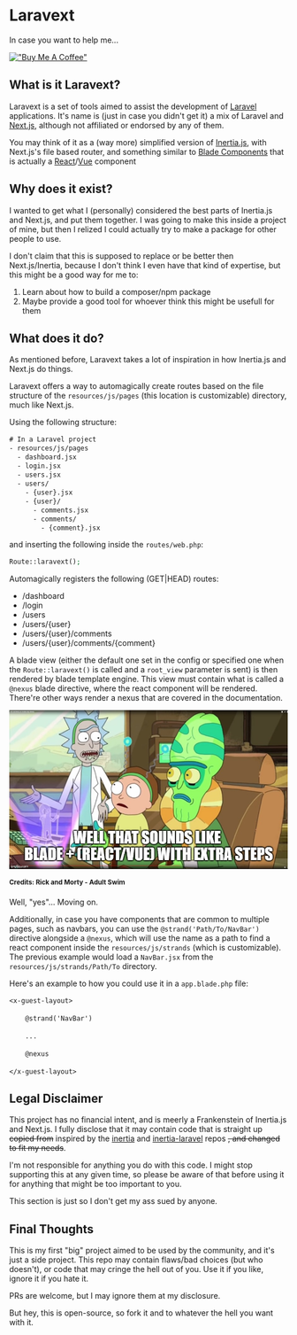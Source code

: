 # Laravext

In case you want to help me...

[!["Buy Me A Coffee"](https://www.buymeacoffee.com/assets/img/custom_images/orange_img.png)](https://www.buymeacoffee.com/arthurydalgo)

## What is it Laravext?

Laravext is a set of tools aimed to assist the development of [Laravel](https://laravel.com/) applications. It's name is (just in case you didn't get it) a mix of Laravel and [Next.js](https://nextjs.org/), although not affiliated or endorsed by any of them.

You may think of it as a (way more) simplified version of [Inertia.js](https://inertiajs.com/), with Next.js's file based router, and something similar to [Blade Components](https://laravel.com/docs/11.x/blade#components) that is actually a [React](https://react.dev/)/[Vue](https://vuejs.org/) component

## Why does it exist?

I wanted to get what I (personally) considered the best parts of Inertia.js and Next.js, and put them together. I was going to make this inside a project of mine, but then I relized I could actually try to make a package for other people to use.

I don't claim that this is supposed to replace or be better then Next.js/Inertia, because I don't think I even have that kind of expertise, but this might be a good way for me to:

1. Learn about how to build a composer/npm package
2. Maybe provide a good tool for whoever think this might be usefull for them

## What does it do?

As mentioned before, Laravext takes a lot of inspiration in how Inertia.js and Next.js do things. 

Laravext offers a way to automagically create routes based on the file structure of the `resources/js/pages` (this location is customizable) directory, much like Next.js.

Using the following structure:
```
# In a Laravel project
- resources/js/pages
  - dashboard.jsx
  - login.jsx
  - users.jsx
  - users/
    - {user}.jsx
    - {user}/
      - comments.jsx
      - comments/
        - {comment}.jsx
```

and inserting the following inside the `routes/web.php`:

```php
Route::laravext();
```

Automagically registers the following (GET|HEAD) routes:
- /dashboard
- /login
- /users
- /users/{user}
- /users/{user}/comments
- /users/{user}/comments/{comment}

A blade view (either the default one set in the config or specified one when the `Route::laravext()` is called and a `root_view` parameter is sent) is then rendered by blade template engine. This view must contain what is called a `@nexus` blade directive, where the react component will be rendered. There're other ways render a nexus that are covered in the documentation.

![image](https://github.com/ArthurYdalgo/laravext/blob/main/docs/images/rick-morty-blade-jquery-meme.jpg?raw=true)

<sup>__Credits: Rick and Morty - Adult Swim__<sub>

Well, "yes"... Moving on.

Additionally, in case you have components that are common to multiple pages, such as navbars, you can use the `@strand('Path/To/NavBar')` directive alongside a `@nexus`, which will use the name as a path to find a react component inside the `resources/js/strands` (which is customizable). The previous example would load a `NavBar.jsx` from the `resources/js/strands/Path/To` directory.

Here's an example to how you could use it in a `app.blade.php` file:

```blade
<x-guest-layout>

    @strand('NavBar')

    ...

    @nexus

</x-guest-layout>
```

## Legal Disclaimer

This project has no financial intent, and is meerly a Frankenstein of Inertia.js and Next.js. I fully disclose that it may contain code that is straight up ~~copied from~~ inspired by the [inertia](https://github.com/inertiajs/inertia/) and [inertia-laravel](https://github.com/inertiajs/inertia-laravel) repos ~~, and changed to fit my needs~~.

I'm not responsible for anything you do with this code. I might stop supporting this at any given time, so please be aware of that before using it for anything that might be too important to you.

This section is just so I don't get my ass sued by anyone.

## Final Thoughts

This is my first "big" project aimed to be used by the community, and it's just a side project. This repo may contain flaws/bad choices (but who doesn't), or code that may cringe the hell out of you. Use it if you like, ignore it if you hate it.

PRs are welcome, but I may ignore them at my disclosure. 

But hey, this is open-source, so fork it and to whatever the hell you want with it.
